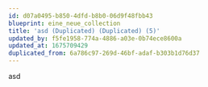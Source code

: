 ```yaml
---
id: d07a0495-b850-4dfd-b8b0-06d9f48fbb43
blueprint: eine_neue_collection
title: 'asd (Duplicated) (Duplicated) (5)'
updated_by: f5fe1958-774a-4886-a03e-0b74ece8600a
updated_at: 1675709429
duplicated_from: 6a786c97-269d-46bf-adaf-b303b1d76d37
---
```

asd